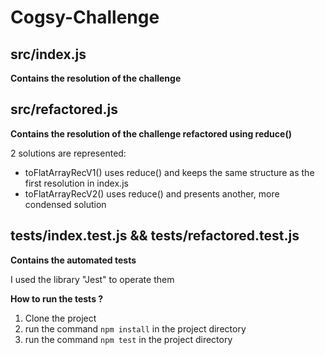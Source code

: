 # Cogsy-Challenge

## src/index.js
**Contains the resolution of the challenge**

## src/refactored.js
**Contains the resolution of the challenge refactored using reduce()**

2 solutions are represented:

  - toFlatArrayRecV1() uses reduce() and keeps the same structure as the first resolution in index.js
  - toFlatArrayRecV2() uses reduce() and presents another, more condensed solution

## tests/index.test.js && tests/refactored.test.js
**Contains the automated tests**

I used the library "Jest" to operate them

__How to run the tests ?__
1. Clone the project
2. run the command `npm install` in the project directory
3. run the command `npm test` in the project directory

